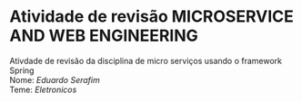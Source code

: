 # Atividade de revisão MICROSERVICE AND WEB ENGINEERING  
Ativdade de revisão da disciplina de micro serviços usando o framework Spring  
Nome: *Eduardo Serafim*  
Teme: *Eletronicos*

